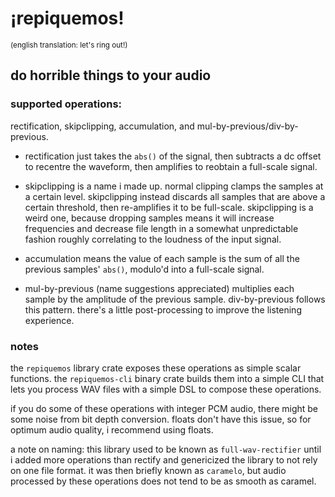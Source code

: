 # ¡repiquemos!

<small>(english translation: let's ring out!)</small>

## do horrible things to your audio

### supported operations:
rectification, skipclipping, accumulation, and mul-by-previous/div-by-previous. 

- rectification just takes the `abs()` of the signal, then subtracts a dc offset to recentre the waveform, then amplifies to reobtain a full-scale signal.

- skipclipping is a name i made up.
normal clipping clamps the samples at a certain level. skipclipping instead discards all samples that are above a certain threshold, then re-amplifies it to be full-scale.
skipclipping is a weird one, because dropping samples means it will increase frequencies and decrease file length in a somewhat unpredictable fashion roughly correlating to the loudness of the input signal.

- accumulation means the value of each sample is the sum of all the previous samples' `abs()`, modulo'd into a full-scale signal.

- mul-by-previous (name suggestions appreciated) multiplies each sample by the amplitude of the previous sample. div-by-previous follows this pattern. there's a little post-processing to improve the listening experience.

### notes

the `repiquemos` library crate exposes these operations as simple scalar functions. the `repiquemos-cli` binary crate builds them into a simple CLI that lets you process WAV files with a simple DSL to compose these operations.

if you do some of these operations with integer PCM audio, there might be some noise from bit depth conversion. floats don't have this issue, so for optimum audio quality, i recommend using floats.

a note on naming: this library used to be known as `full-wav-rectifier` until i added more operations than rectify and genericized the library to not rely on one file format. it was then briefly known as `caramelo`, but audio processed by these operations does not tend to be as smooth as caramel. 
